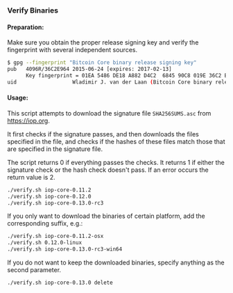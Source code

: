 ### Verify Binaries

#### Preparation:

Make sure you obtain the proper release signing key and verify the fingerprint with several independent sources.

```sh
$ gpg --fingerprint "Bitcoin Core binary release signing key"
pub   4096R/36C2E964 2015-06-24 [expires: 2017-02-13]
      Key fingerprint = 01EA 5486 DE18 A882 D4C2  6845 90C8 019E 36C2 E964
uid                  Wladimir J. van der Laan (Bitcoin Core binary release signing key) <laanwj@gmail.com>
```

#### Usage:

This script attempts to download the signature file `SHA256SUMS.asc` from https://iop.org.

It first checks if the signature passes, and then downloads the files specified in the file, and checks if the hashes of these files match those that are specified in the signature file.

The script returns 0 if everything passes the checks. It returns 1 if either the signature check or the hash check doesn't pass. If an error occurs the return value is 2.


```sh
./verify.sh iop-core-0.11.2
./verify.sh iop-core-0.12.0
./verify.sh iop-core-0.13.0-rc3
```

If you only want to download the binaries of certain platform, add the corresponding suffix, e.g.:

```sh
./verify.sh iop-core-0.11.2-osx
./verify.sh 0.12.0-linux
./verify.sh iop-core-0.13.0-rc3-win64
```

If you do not want to keep the downloaded binaries, specify anything as the second parameter.

```sh
./verify.sh iop-core-0.13.0 delete
```
